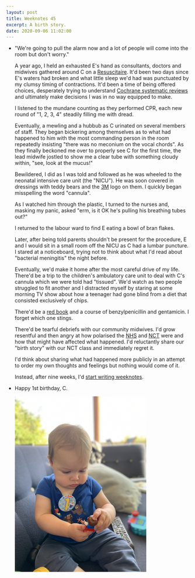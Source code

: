 ```yaml
---
layout: post
title: Weeknotes 45
excerpt: A birth story.
date: 2020-09-06 11:02:00
---
```

*   "We're going to pull the alarm now and a lot of people will come into the room but don't worry."

    A year ago, I held an exhausted E's hand as consultants, doctors and midwives gathered around C on a [Resuscitaire](https://www.draeger.com/en_uk/Products/Resuscitaire). It'd been two days since E's waters had broken and what little sleep we'd had was punctuated by my clumsy timing of contractions. It'd been a time of being offered choices, desperately trying to understand [Cochrane systematic reviews](https://www.cochranelibrary.com/cdsr/about-cdsr) and ultimately make decisions I was in no way equipped to make.

    I listened to the mundane counting as they performed CPR, each new round of "1, 2, 3, 4" steadily filling me with dread.

    Eventually, a mewling and a hubbub as C urinated on several members of staff. They began bickering among themselves as to what had happened to him with the most commanding person in the room repeatedly insisting "there was no meconium on the vocal chords". As they finally beckoned me over to properly see C for the first time, the lead midwife jostled to show me a clear tube with something cloudy within, "see, look at the mucus!"

    Bewildered, I did as I was told and followed as he was wheeled to the neonatal intensive care unit (the "NICU"). He was soon covered in dressings with teddy bears and the [3M](https://www.3m.co.uk/3M/en_GB/company-uk/) logo on them. I quickly began misspelling the word "cannula".

    As I watched him through the plastic, I turned to the nurses and, masking my panic, asked "erm, is it OK he's pulling his breathing tubes out?"

    I returned to the labour ward to find E eating a bowl of bran flakes.

    Later, after being told parents shouldn't be present for the procedure, E and I would sit in a small room off the NICU as C had a lumbar puncture. I stared at a noticeboard, trying not to think about what I'd read about "bacterial meningitis" the night before.

    Eventually, we'd make it home after the most careful drive of my life. There'd be a trip to the children's ambulatory care unit to deal with C's cannula which we were told had "tissued". We'd watch as two people struggled to fit another and I distracted myself by staring at some morning TV show about how a teenager had gone blind from a diet that consisted exclusively of chips.

    There'd be a [red book](https://www.nhs.uk/conditions/pregnancy-and-baby/baby-reviews/) and a course of benzylpenicillin and gentamicin. I forget which one stings.

    There'd be tearful debriefs with our community midwives. I'd grow resentful and then angry at how polarised the [NHS](https://www.nhs.uk) and [NCT](https://www.nct.org.uk) were and how that might have affected what happened. I'd reluctantly share our "birth story" with our NCT class and immediately regret it.

    I'd think about sharing what had happened more publicly in an attempt to order my own thoughts and feelings but nothing would come of it.

    Instead, after nine weeks, I'd [start writing weeknotes](/2019/11/04/weeknotes-1/).

*   Happy 1st birthday, C.

    <p class="center"><img src="/i/c.jpg" width="360" height="480" alt></p>
